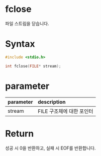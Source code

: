 # fclose

파일 스트림을 닫습니다.

# **Syntax**

```c++
#include <stdio.h>

int fclose(FILE* stream);
```

# **parameter**

| parameter | description |
| :---      | :--- |
| stream    | FILE 구조체에 대한 포인터 |

# **Return**

성공 시 0을 반환하고, 실패 시 EOF를 반환합니다.